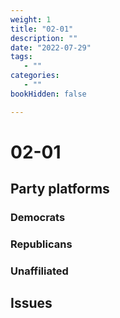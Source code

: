 ```yaml
---
weight: 1
title: "02-01"
description: ""
date: "2022-07-29"
tags:
   - ""
categories:
   - ""
bookHidden: false

---
```


# 02-01

## Party platforms

### Democrats

### Republicans

### Unaffiliated

## Issues

